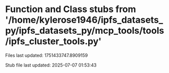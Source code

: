 # Function and Class stubs from '/home/kylerose1946/ipfs_datasets_py/ipfs_datasets_py/mcp_tools/tools/ipfs_cluster_tools.py'

Files last updated: 1751433747.8909159

Stub file last updated: 2025-07-07 01:53:43
